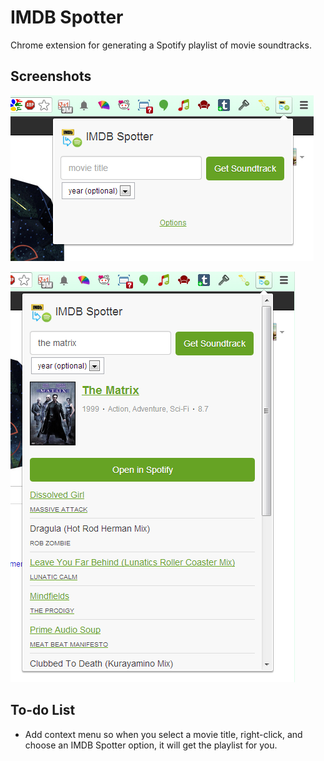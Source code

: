# IMDB Spotter

Chrome extension for generating a Spotify playlist of movie soundtracks.

## Screenshots

![Screenshot 1 of IMDB Spotter](https://raw.githubusercontent.com/cheshire137/imdb_spotter/master/screenshot1.png)

![Screenshot 2 of IMDB Spotter](https://raw.githubusercontent.com/cheshire137/imdb_spotter/master/screenshot2.png)

## To-do List

* Add context menu so when you select a movie title, right-click, and choose an IMDB Spotter option, it will get the playlist for you.
